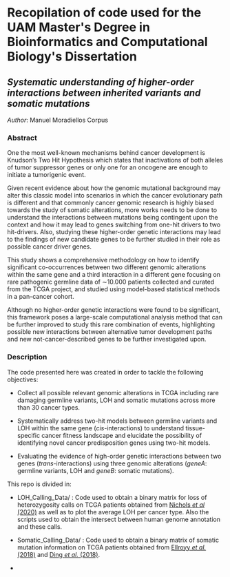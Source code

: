 # Recopilation of code used for the UAM Master's Degree in Bioinformatics and Computational Biology's Dissertation

## _Systematic understanding of higher-order interactions between inherited variants and somatic mutations_

*Author*: Manuel Moradiellos Corpus

### Abstract

One the most well-known mechanisms behind cancer development is Knudson’s Two Hit Hypothesis which states that inactivations
of both alleles of tumor suppressor genes or only one for an oncogene are enough to initiate a tumorigenic event. 

Given recent evidence about how the genomic mutational background may alter this classic model into scenarios in which
the cancer evolutionary path is different and that commonly cancer genomic research is highly biased towards the study
of somatic alterations, more works needs to be done to understand the interactions between mutations being contingent
upon the context and how it may lead to genes switching from one-hit drivers to two hit-drivers. Also, studying these
higher-order genetic interactions may lead to the findings of new candidate genes to be further studied in their role
as possible cancer driver genes.

This study shows a comprehensive methodology on how to identify significant co-occurrences between two different genomic
alterations within the same gene and a third interaction in a different gene focusing on rare pathogenic germline
data of $\sim$10.000 patients collected and curated from the TCGA project, and studied using model-based statistical
methods in a pan-cancer cohort. 

Although no higher-order genetic interactions were found to be significant, this framework poses a large-scale computational
analysis method that can be further improved to study this rare combination of events, highlighting  possible new interactions
between alternative tumor development paths and new not-cancer-described genes to be further investigated upon.

### Description 
The code presented here was created in order to tackle the following objectives:

- Collect all possible relevant genomic alterations in TCGA including rare damaging germline variants, LOH and somatic mutations across more than 30 cancer types.
    
- Systematically address two-hit models between germline variants and LOH within the same gene (_cis_-interactions) to understand tissue-specific cancer fitness landscape and elucidate the possibility of identifying novel cancer predisposition genes using two-hit models.
    
- Evaluating the evidence of high-order genetic interactions between two genes (_trans_-interactions) using three genomic alterations (_geneA_: germline variants, LOH and _geneB_: somatic mutations).


This repo is divided in:

- LOH_Calling_Data/ : Code used to obtain a binary matrix for loss of heterozygosity calls on TCGA patients obtained from [Nichols _et al_ (2020)](https://doi.org/10.1038/s41467-020-16399-y) as well as to plot the average LOH per cancer type. Also the scripts used to obtain the intersect between human genome annotation and these calls.

- Somatic_Calling_Data/ : Code used to obtain a binary matrix of somatic mutation information on TCGA patients obtained from [Ellroyy _et al._ (2018)](https://doi.org/10.1016/j.cels.2018.03.002) and [Ding _et al._ (2018)](10.1016/j.cell.2018.03.033).

- 


